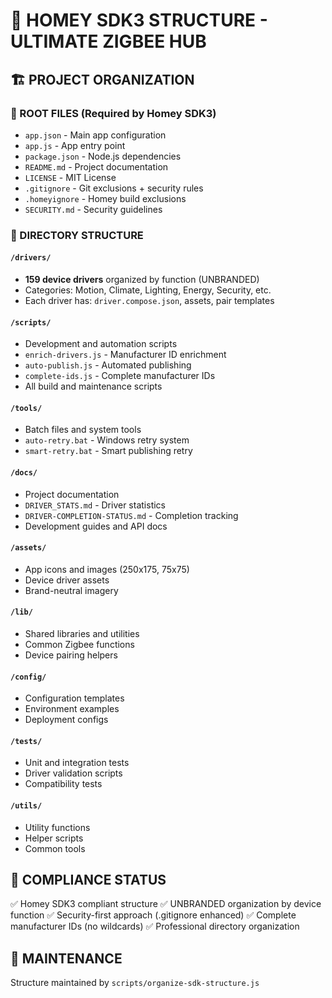 # 📁 HOMEY SDK3 STRUCTURE - ULTIMATE ZIGBEE HUB

## 🏗️ PROJECT ORGANIZATION

### 📂 ROOT FILES (Required by Homey SDK3)
- `app.json` - Main app configuration
- `app.js` - App entry point
- `package.json` - Node.js dependencies
- `README.md` - Project documentation
- `LICENSE` - MIT License
- `.gitignore` - Git exclusions + security rules
- `.homeyignore` - Homey build exclusions
- `SECURITY.md` - Security guidelines

### 📂 DIRECTORY STRUCTURE

#### `/drivers/`
- **159 device drivers** organized by function (UNBRANDED)
- Categories: Motion, Climate, Lighting, Energy, Security, etc.
- Each driver has: `driver.compose.json`, assets, pair templates

#### `/scripts/`
- Development and automation scripts
- `enrich-drivers.js` - Manufacturer ID enrichment
- `auto-publish.js` - Automated publishing
- `complete-ids.js` - Complete manufacturer IDs
- All build and maintenance scripts

#### `/tools/`
- Batch files and system tools
- `auto-retry.bat` - Windows retry system
- `smart-retry.bat` - Smart publishing retry

#### `/docs/`
- Project documentation
- `DRIVER_STATS.md` - Driver statistics
- `DRIVER-COMPLETION-STATUS.md` - Completion tracking
- Development guides and API docs

#### `/assets/`
- App icons and images (250x175, 75x75)
- Device driver assets
- Brand-neutral imagery

#### `/lib/`
- Shared libraries and utilities
- Common Zigbee functions
- Device pairing helpers

#### `/config/`
- Configuration templates
- Environment examples
- Deployment configs

#### `/tests/`
- Unit and integration tests
- Driver validation scripts
- Compatibility tests

#### `/utils/`
- Utility functions
- Helper scripts
- Common tools

## 🎯 COMPLIANCE STATUS
✅ Homey SDK3 compliant structure
✅ UNBRANDED organization by device function
✅ Security-first approach (.gitignore enhanced)
✅ Complete manufacturer IDs (no wildcards)
✅ Professional directory organization

## 🔄 MAINTENANCE
Structure maintained by `scripts/organize-sdk-structure.js`
